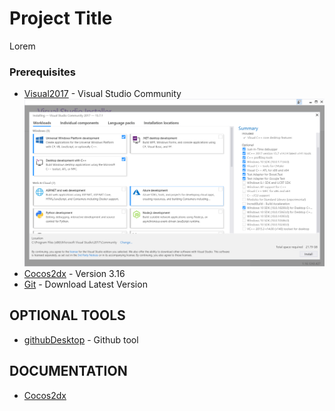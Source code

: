 # Project Title
Lorem

### Prerequisites

* [Visual2017](https://www.visualstudio.com/es/free-developer-offers/) - Visual Studio Community
![alt text](https://github.com/PatuCel/FirstTry/blob/master/docs/Visual2017.png)
* [Cocos2dx](http://www.cocos2d-x.org/download) - Version 3.16
* [Git](https://git-scm.com/) - Download Latest Version

## OPTIONAL TOOLS
* [githubDesktop](https://desktop.github.com/) - Github tool 

## DOCUMENTATION

* [Cocos2dx](http://www.cocos2d-x.org/docs/cocos2d-x/en/index.html)
